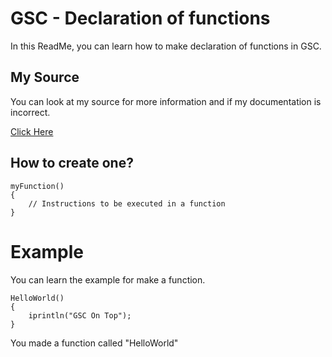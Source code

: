 # GSC - Declaration of functions

In this ReadMe, you can learn how to make declaration of functions in GSC.

## My Source

You can look at my source for more information and if my documentation is incorrect.

[Click Here](https://plutonium.pw/fr/docs/modding/gsc/how-to-gsc/)

## How to create one?

```gsc
myFunction()
{
    // Instructions to be executed in a function
}
```

# Example

You can learn the example for make a function.

```gsc
HelloWorld()
{
    iprintln("GSC On Top");
}
```

You made a function called "HelloWorld"

